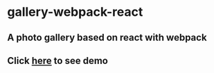 # gallery-webpack-react

## A photo gallery based on react with webpack
## Click [here](http://xatmassacre.com/gallery-react-webpack/) to see demo

